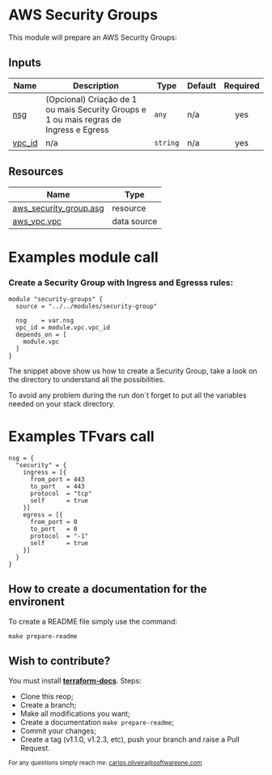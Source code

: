 # AWS Security Groups
This module will prepare an AWS Security Groups:

## Inputs

| Name | Description | Type | Default | Required |
|------|-------------|------|---------|:--------:|
| <a name="input_nsg"></a> [nsg](#input\_nsg) | (Opcional) Criação de 1 ou mais Security Groups e 1 ou mais regras de Ingress e Egress | `any` | n/a | yes |
| <a name="input_vpc_id"></a> [vpc\_id](#input\_vpc\_id) | n/a | `string` | n/a | yes |

## Resources

| Name | Type |
|------|------|
| [aws_security_group.asg](https://registry.terraform.io/providers/hashicorp/aws/latest/docs/resources/security_group) | resource |
| [aws_vpc.vpc](https://registry.terraform.io/providers/hashicorp/aws/latest/docs/data-sources/vpc) | data source |

# Examples module call

### Create a Security Group with Ingress and Egresss rules:

``` hcl
module "security-groups" {
  source = "../../modules/security-group"

  nsg    = var.nsg
  vpc_id = module.vpc.vpc_id
  depends_on = [
    module.vpc
  ]
}
```
The snippet above show us how to create a Security Group, take a look on the directory to understand all the possibilities.

To avoid any problem during the run don´t forget to put all the variables needed on your stack directory.

# Examples TFvars call

``` hcl
nsg = {
  "security" = {
    ingress = [{
      from_port = 443
      to_port   = 443
      protocol  = "tcp"
      self      = true
    }]
    egress = [{
      from_port = 0
      to_port   = 0
      protocol  = "-1"
      self      = true
    }]
  }
}
```


## How to create a documentation for the environent
To create a README file simply use the command:
``` shell
make prepare-readme
```

## Wish to contribute?

You must install [**terraform-docs**](https://terraform-docs.io/user-guide/installation/).
Steps:
* Clone this reop;
* Create a branch;
* Make all modifications you want;
* Create a documentation `make prepare-readme`;
* Commit your changes;
* Create a tag (v1.1.0, v1.2.3, etc), push your branch and raise a Pull Request.

<sub>For any questions simply reach me: [carlos.oliveira@softwareone.com](mailto:carlos.oliveira@softwareone.com)</sub>

